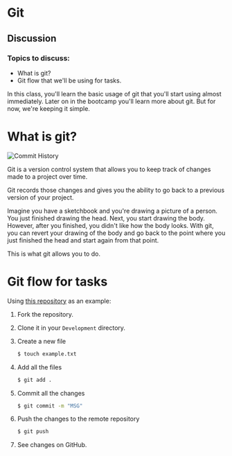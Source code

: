 # Git

## Discussion

### Topics to discuss:

- What is git?
- Git flow that we'll be using for tasks.

In this class, you'll learn the basic usage of git that you'll start using almost immediately. Later on in the bootcamp you'll learn more about git. But for now, we're keeping it simple.

# What is git?

![Commit History](https://i.imgur.com/4lK3jhC.jpg)

Git is a version control system that allows you to keep track of changes made to a project over time.

Git records those changes and gives you the ability to go back to a previous version of your project.

Imagine you have a sketchbook and you're drawing a picture of a person. You just finished drawing the head. Next, you start drawing the body. However, after you finished, you didn't like how the body looks. With git, you can revert your drawing of the body and go back to the point where you just finished the head and start again from that point.

This is what git allows you to do.

# Git flow for tasks

Using [this repository](https://github.com/JoinCODED/pre-course-git) as an example:

1. Fork the repository.
2. Clone it in your `Development` directory.
3. Create a new file

   ```bash
   $ touch example.txt
   ```

4. Add all the files

   ```bash
   $ git add .
   ```

5. Commit all the changes

   ```bash
   $ git commit -m "MSG"
   ```

6. Push the changes to the remote repository

   ```bash
   $ git push
   ```

7. See changes on GitHub.
